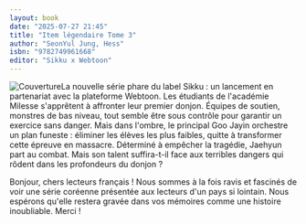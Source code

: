 ```yaml
---
layout: book
date: "2025-07-27 21:45"
title: "Item légendaire Tome 3"
author: "SeonYul Jung, Hess"
isbn: "9782749961668"
editor: "Sikku x Webtoon"
---
```

![Couverture](/img/9782749961668.jpeg)La nouvelle série phare du label Sikku : un lancement en partenariat avec la plateforme Webtoon.
Les étudiants de l'académie Milesse s'apprêtent à affronter leur premier donjon. Équipes de soutien, monstres de bas niveau, tout semble être sous contrôle pour garantir un exercice sans danger. Mais dans l'ombre, le principal Goo Jayin orchestre un plan funeste : éliminer les élèves les plus faibles, quitte à transformer cette épreuve en massacre. Déterminé à empêcher la tragédie, Jaehyun part au combat. Mais son talent suffira-t-il face aux terribles dangers qui rôdent dans les profondeurs du donjon ?
 
 
Bonjour, chers lecteurs français ! Nous sommes à la fois ravis et fascinés de voir une série coréenne présentée aux lecteurs d'un pays si lointain. Nous espérons qu'elle restera gravée dans vos mémoires comme une histoire inoubliable. Merci !